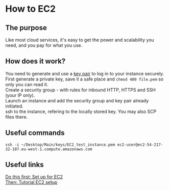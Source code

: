# How to EC2

## The purpose
Like most cloud services, it's easy to get the power and scalability you need, and you pay for what you use.

## How does it work?
You need to generate and use a [key pair](https://eu-west-1.console.aws.amazon.com/ec2/v2/home?region=eu-west-1#KeyPairs:) to log in to your instance securely. First generate a private key, save it a safe place and `chmod 400 file.pem` so only you can read it.<br/>
Create a security group - with rules for inbound HTTP, HTTPS and SSH (your IP only).<br/>
Launch an instance and add the security group and key pair already initiated.<br/>
ssh to the instance, refering to the locally stored key.
You may also SCP files there.

## Useful commands
`ssh -i ~/Desktop/Main/keys/EC2_test_instance.pem ec2-user@ec2-54-217-32-187.eu-west-1.compute.amazonaws.com`<br/>



## Useful links
[Do this first: Set up for EC2](https://docs.aws.amazon.com/AWSEC2/latest/UserGuide/get-set-up-for-amazon-ec2.html)<br/>
[Then: Tutorial EC2 setup](https://docs.aws.amazon.com/AWSEC2/latest/UserGuide/EC2_GetStarted.html)<br/>



